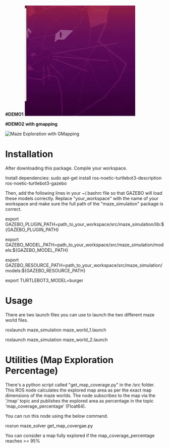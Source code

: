 **#DEMO1**
![Exit from_Right](https://github.com/ishapatel97/Maze-Solving-Python/blob/main/exit_from_right.gif)  

**#DEMO2 with gmapping**

![Maze Exploration with GMapping](https://github.com/ishapatel97/Maze-Solving-Python/blob/main/maze_explore_with_gmapping.gif)  

# Installation

After downloading this package. Compile your workspace.

Install dependencies: sudo apt-get install ros-noetic-turtlebot3-description ros-noetic-turtlebot3-gazebo

Then, add the following lines in your ~/.bashrc file so that GAZEBO will load these models correctly.
Replace "your_workspace" with the name of your workspace and make sure the full path of the "maze_simulation" package is correct.

export GAZEBO_PLUGIN_PATH=path_to_your_workspace/src/maze_simulation/lib:${GAZEBO_PLUGIN_PATH}

export GAZEBO_MODEL_PATH=path_to_your_workspace/src/maze_simulation/models:${GAZEBO_MODEL_PATH}

export GAZEBO_RESOURCE_PATH=path_to_your_workspace/src/maze_simulation/models:${GAZEBO_RESOURCE_PATH}

export TURTLEBOT3_MODEL=burger

# Usage

There are two launch files you can use to launch the two different maze world files. 

roslaunch maze_simulation maze_world_1.launch 

roslaunch maze_simulation maze_world_2.launch 

# Utilities (Map Exploration Percentage)

There's a python script called "get_map_coverage.py" in the /src folder. This ROS node calculates the explored map area as per the exact map dimensions of the maze worlds. The node subscribes to the map via the '/map' topic and publishes the explored area as percentage in the topic 'map_coverage_percentage' (Float64).

You can run this node using the below command.

rosrun maze_solver get_map_covergae.py

You can consider a map fully explored if the map_coverage_percentage reaches >= 95%

